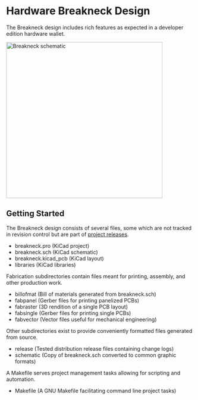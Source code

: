 # Hardware Breakneck Design

The Breakneck design includes rich features as expected in a developer edition hardware wallet.

[<img height="420" src="https://taiga.getmonero.org/media/attachments/1/c/7/0/857dcae1517fe27c1988443ef7da48e2570af956d34ba7957f6b542c2a95/breakneck-sch.png" alt="Breakneck schematic" />](https://github.com/monero-project/kastelo/tree/revstm/hardware/breakneck/)

## Getting Started

The Breakneck design consists of several files, some which are not tracked in revision control but are part of [project releases](https://github.com/monero-project/kastelo/releases/).

* breakneck.pro (KiCad project)
* breakneck.sch (KiCad schematic)
* breakneck.kicad_pcb (KiCad layout)
* libraries (KiCad libraries)

Fabrication subdirectories contain files meant for printing, assembly, and other production work.

* billofmat (Bill of materials generated from breakneck.sch)
* fabpanel (Gerber files for printing panelized PCBs)
* fabraster (3D rendition of a single PCB layout)
* fabsingle (Gerber files for printing single PCBs)
* fabvector (Vector files useful for mechanical engineering)

Other subdirectories exist to provide conveniently formatted files generated from source.

* release (Tested distribution release files containing change logs)
* schematic (Copy of breakneck.sch converted to common graphic formats)

A Makefile serves project management tasks allowing for scripting and automation.

* Makefile (A GNU Makefile facilitating command line project tasks)
